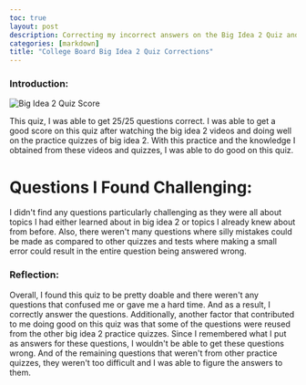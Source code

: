 ```yaml
---
toc: true
layout: post
description: Correcting my incorrect answers on the Big Idea 2 Quiz and reflecting on them.
categories: [markdown]
title: "College Board Big Idea 2 Quiz Corrections"
---
```


### Introduction: 

![]({{site.baseurl}}/images/BigIdea2Score.png "Big Idea 2 Quiz Score")

This quiz, I was able to get 25/25 questions correct. I was able to get a good score on this quiz after watching the big idea 2 videos and doing well on the practice quizzes of big idea 2. With this practice and the knowledge I obtained from these videos and quizzes, I was able to do good on this quiz.

# Questions I Found Challenging:

I didn't find any questions particularly challenging as they were all about topics I had either learned about in big idea 2 or topics I already knew about from before. Also, there weren't many questions where silly mistakes could be made as compared to other quizzes and tests where making a small error could result in the entire question being answered wrong.

### Reflection:

Overall, I found this quiz to be pretty doable and there weren't any questions that confused me or gave me a hard time. And as a result, I correctly answer the questions. Additionally, another factor that contributed to me doing good on this quiz was that some of the questions were reused from the other big idea 2 practice quizzes. Since I remembered what I put as answers for these questions, I wouldn't be able to get these questions wrong. And of the remaining questions that weren't from other practice quizzes, they weren't too difficult and I was able to figure the answers to them.